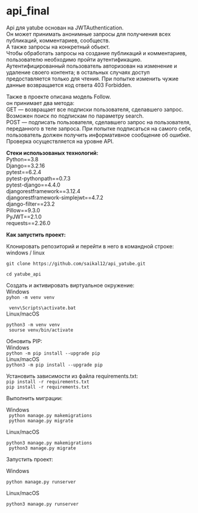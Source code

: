 # api_final
Api для yatube основан на JWTAuthentication.<br>
Он может принимать анонимные запросы для получиения всех публикаций, комментариев, сообществ.<br>
А также запросы на конкретный обьект.<br>
Чтобы обработать запросы на создание публикаций и комментариев, 
пользователю необходимо пройти аутентификацию.<br>
Аутентифицированный пользователь авторизован на изменение и удаление своего контента;
в остальных случаях доступ предоставляется только для чтения. 
При попытке изменить чужие данные возвращается код ответа 403 Forbidden.<br>

Также в проекте описана модель Follow.<br>
он принимает два метода:<br> 
GET — возвращает все подписки пользователя, сделавшего запрос. 
Возможен поиск по подпискам по параметру search.<br>
POST — подписать пользователя, сделавшего запрос на пользователя, переданного в теле запроса.
При попытке подписаться на самого себя, пользователь должен получить информативное 
сообщение об ошибке. Проверка осуществляется на уровне API.<br>

**Стеки использованых технологий:**<br>
Python==3.8 <br>
Django==3.2.16 <br>
pytest==6.2.4 <br>
pytest-pythonpath==0.7.3 <br>
pytest-django==4.4.0 <br>
djangorestframework==3.12.4 <br>
djangorestframework-simplejwt==4.7.2 <br>
django-filter==23.2 <br>
Pillow==9.3.0 <br>
PyJWT==2.1.0 <br>
requests==2.26.0 <br> 

**Как запустить проект:**

Клонировать репозиторий и перейти в него в командной строке:<br>
windows / linux


`git clone https://github.com/saikal12/api_yatube.git`

`cd yatube_api`

Cоздать и активировать виртуальное окружение:<br>
Windows<br>`
pyhon -m venv venv `<br>

`
venv\Scripts\activate.bat`<br>Linux/macOS<br>

`python3 -m venv venv`<br>
`
sourse venv/bin/activate`

Обновить PIP:<br>
Windows<br>`python -m pip install --upgrade pip`<br>Linux/macOS<br>
`python3 -m pip install --upgrade pip`

Установить зависимости из файла requirements.txt:<br>
`pip install -r requirements.txt`<br>
`pip install -r requirements.txt`<br>

Выполнить миграции:

Windows<br>`
python manage.py makemigrations`<br>`
python manage.py migrate`

Linux/macOS

`python3 manage.py makemigrations`<br>`
python3 manage.py migrate`

Запустить проект:

Windows

`python manage.py runserver`

Linux/macOS

`python3 manage.py runserver`


